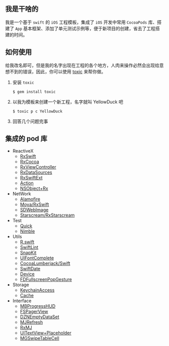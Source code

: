 ## 我是干啥的
我是一个基于 `swift` 的 `iOS` 工程模板，集成了 `iOS` 开发中常用 `CocoaPods` 库、搭建了 `App` 基本框架、添加了单元测试示例等，便于新项目的创建，省去了工程搭建的时间。

## 如何使用
给我改名即可，但是我的名字出现在工程的各个地方，人肉来操作必然会出现给意想不到的错误，因此，你可以使用 [toxic](https://github.com/srv7/Toxic) 来帮你做。

1. 安装 `toxic`
    ```
    $ gem install toxic
    ```
2. 以我为模板来创建一个新工程，名字就叫 YellowDuck 吧
    ```
    $ toxic p c YellowDuck
    ```
3. 回答几个问题完事

## 集成的 pod 库
- ReactiveX
    - [RxSwift](https://github.com/ReactiveX/RxSwift)
    - [RxCocoa](https://github.com/ReactiveX/RxSwift)
    - [RxViewController](https://github.com/devxoul/RxViewController)
    - [RxDataSources](https://github.com/RxSwiftCommunity/RxDataSources)
    - [RxSwiftExt](https://github.com/RxSwiftCommunity/RxSwiftExt)
    - [Action](https://github.com/RxSwiftCommunity/Action)
    - [NSObject+Rx](https://github.com/RxSwiftCommunity/NSObject-Rx)
- NetWork
    - [Alamofire](https://github.com/Alamofire/Alamofire)
    - [Moya/RxSwift](https://github.com/Moya/Moya)
    - [SDWebImage](https://github.com/SDWebImage/SDWebImage)
    - [Starscream/RxStarscream](https://github.com/daltoniam/Starscream)
- Test
    - [Quick](https://github.com/Quick/Quick)
    - [Nimble](https://github.com/Quick/Nimble)
- Utils
    - [R.swift](https://github.com/mac-cain13/R.swift)
    - [SwiftLint](https://github.com/realm/SwiftLint)
    - [SnapKit](https://github.com/SnapKit/SnapKit)
    - [UIFontComplete](https://github.com/Nirma/UIFontComplete)
    - [CocoaLumberjack/Swift](https://github.com/CocoaLumberjack/CocoaLumberjack)
    - [SwiftDate](https://github.com/malcommac/SwiftDate)
    - [Device](https://github.com/Ekhoo/Device)
    - [FDFullscreenPopGesture](https://github.com/forkingdog/FDFullscreenPopGesture)
- Storage
    - [KeychainAccess](https://github.com/kishikawakatsumi/KeychainAccess)
    - [Cache](https://github.com/hyperoslo/Cache)
- Interface
    - [MBProgressHUD](https://github.com/jdg/MBProgressHUD)
    - [FSPagerView](https://github.com/WenchaoD/FSPagerView)
    - [DZNEmptyDataSet](https://github.com/dzenbot/DZNEmptyDataSet)
    - [MJRefresh](https://github.com/CoderMJLee/MJRefresh)
    - [RxMJ](https://github.com/srv7/RxMJ)
    - [UITextView+Placeholder](https://github.com/devxoul/UITextView-Placeholder)
    - [MGSwipeTableCell](https://github.com/MortimerGoro/MGSwipeTableCell)

    
    
